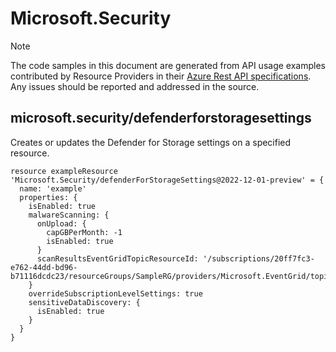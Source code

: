 # Microsoft.Security
  
> [!NOTE]
> The code samples in this document are generated from API usage examples contributed by Resource Providers in their [Azure Rest API specifications](https://github.com/Azure/azure-rest-api-specs). Any issues should be reported and addressed in the source.


## microsoft.security/defenderforstoragesettings

Creates or updates the Defender for Storage settings on a specified resource.
```bicep
resource exampleResource 'Microsoft.Security/defenderForStorageSettings@2022-12-01-preview' = {
  name: 'example'
  properties: {
    isEnabled: true
    malwareScanning: {
      onUpload: {
        capGBPerMonth: -1
        isEnabled: true
      }
      scanResultsEventGridTopicResourceId: '/subscriptions/20ff7fc3-e762-44dd-bd96-b71116dcdc23/resourceGroups/SampleRG/providers/Microsoft.EventGrid/topics/sampletopic'
    }
    overrideSubscriptionLevelSettings: true
    sensitiveDataDiscovery: {
      isEnabled: true
    }
  }
}
```
